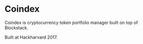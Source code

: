 # Coindex

Coindex is cryptocurrency token portfolio manager built on top of Blockstack.

Built at Hackharvard 2017.
